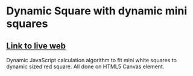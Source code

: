 # Dynamic Square with dynamic mini squares

## [Link to live web](https://tst11.github.io/dynamic-square/)

Dynamic JavaScript calculation algorithm to fit mini white squares to dynamic sized red square. All done on HTML5 Canvas element.